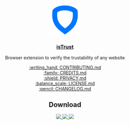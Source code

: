 <div align="center">
    <img
        src="https://github.com/Internet-Society-Belgium/isTrust/blob/main/assets/icons/icon.svg"
        width="100px"
        alt="isTrust"
    />
</div>

<h3 align="center">
    <a href="https://www.istrust.org/">isTrust</a>
</h3>

<p align="center">
    Browser extension to verify the trustability of any website
</p>

<div align="center">
    <a
        href="https://github.com/Internet-Society-Belgium/isTrust/blob/main/CONTRIBUTING.md"
    >
        :writing_hand: CONTRIBUTING.md
    </a>
</div>

<div align="center">
    <a
        href="https://github.com/Internet-Society-Belgium/isTrust/blob/main/CREDITS.md"
    >
        :family: CREDITS.md
    </a>
</div>

<div align="center">
    <a
        href="https://github.com/Internet-Society-Belgium/isTrust/blob/main/PRIVACY.md"
    >
        :shield: PRIVACY.md
    </a>
</div>

<div align="center">
    <a
        href="https://github.com/Internet-Society-Belgium/isTrust/blob/main/LICENSE.md"
    >
        :balance_scale: LICENSE.md
    </a>
</div>

<div align="center">
    <a
        href="https://github.com/Internet-Society-Belgium/isTrust/blob/main/CHANGELOG.md"
    >
        :pencil: CHANGELOG.md
    </a>
</div>

<h2 align="center">Download</h2>

<div align="center">
    <a
        href="https://chrome.google.com/webstore/detail/istrust/kinlknncggaihnhdcalijdmpbhbflalm"
        title="Chrome"
    >
        <img
            src="https://upload.wikimedia.org/wikipedia/commons/a/a5/Google_Chrome_icon_%28September_2014%29.svg"
            width="40px"
        />
    </a>
    <a
        href="https://addons.mozilla.org/firefox/addon/istrust/?utm_source=github.com"
        title="Firefox"
    >
        <img
            src="https://upload.wikimedia.org/wikipedia/commons/2/28/Firefox_logo%2C_2017.svg"
            width="40px"
        />
    </a>
    <a
        href="https://microsoftedge.microsoft.com/addons/detail/cphlaknpjmlpfaejjabjlgnekfkebeoo"
        title="Edge"
    >
        <img
            src="https://raw.githubusercontent.com/MicrosoftEdge/Demos/main/shared/img/logo1024.png"
            width="40px"
        />
    </a>
</div>
